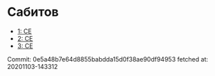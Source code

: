 # Сабитов
- [1: CE](1.md)
- [2: CE](2.md)
- [3: CE](3.md)

Commit: 0e5a48b7e64d8855babdda15d0f38ae90df94953
 fetched at: 20201103-143312
